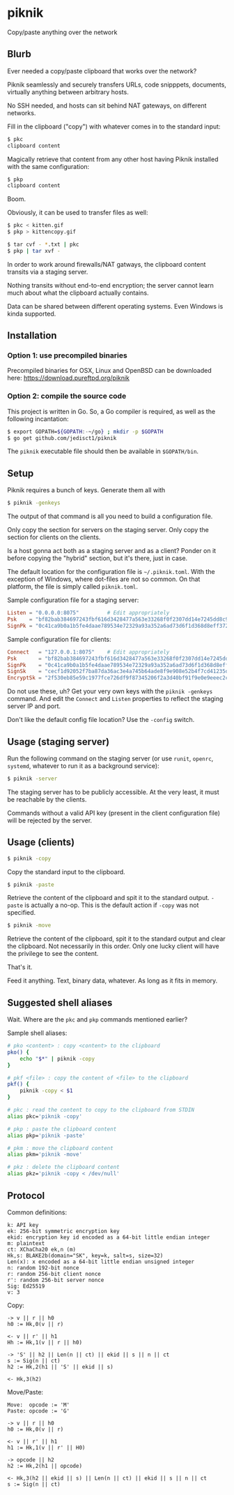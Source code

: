 # piknik
Copy/paste anything over the network

## Blurb
Ever needed a copy/paste clipboard that works over the network?

Piknik seamlessly and securely transfers URLs, code snipppets, documents, virtually anything between arbitrary hosts.

No SSH needed, and hosts can sit behind NAT gateways, on different networks.

Fill in the clipboard ("copy") with whatever comes in to the standard input:

```bash
$ pkc
clipboard content
```

Magically retrieve that content from any other host having Piknik installed with the same configuration:

```bash
$ pkp
clipboard content
```

Boom.

Obviously, it can be used to transfer files as well:

```bash
$ pkc < kitten.gif
$ pkp > kittencopy.gif
```

```bash
$ tar cvf - *.txt | pkc
$ pkp | tar xvf -
```

In order to work around firewalls/NAT gatways, the clipboard content transits via a staging server.

Nothing transits without end-to-end encryption; the server cannot learn much about what the clipboard actually contains.

Data can be shared between different operating systems. Even Windows is kinda supported.

## Installation

### Option 1: use precompiled binaries

Precompiled binaries for OSX, Linux and OpenBSD can be downloaded here:
https://download.pureftpd.org/piknik

### Option 2: compile the source code

This project is written in Go. So, a Go compiler is required, as well as the following incantation:

```bash
$ export GOPATH=${GOPATH:-~/go} ; mkdir -p $GOPATH
$ go get github.com/jedisct1/piknik
```

The `piknik` executable file should then be available in `$GOPATH/bin`.

## Setup

Piknik requires a bunch of keys. Generate them all with

```bash
$ piknik -genkeys
```

The output of that command is all you need to build a configuration file.

Only copy the section for servers on the staging server. Only copy the section for clients on the clients.

Is a host gonna act both as a staging server and as a client? Ponder on it before copying the "hybrid" section, but it's there, just in case.

The default location for the configuration file is `~/.piknik.toml`. With the exception of Windows, where dot-files are not so common. On that platform, the file is simply called `piknik.toml`.

Sample configuration file for a staging server:
```toml
Listen = "0.0.0.0:8075"         # Edit appropriately
Psk    = "bf82bab384697243fbf616d3428477a563e33268f0f2307dd14e7245dd8c995d"
SignPk = "0c41ca9b0a1b5fe4daae789534e72329a93a352a6ad73d6f1d368d8eff37271c"
```

Sample configuration file for clients:
```toml
Connect   = "127.0.0.1:8075"    # Edit appropriately
Psk       = "bf82bab384697243fbf616d3428477a563e33268f0f2307dd14e7245dd8c995d"
SignPk    = "0c41ca9b0a1b5fe4daae789534e72329a93a352a6ad73d6f1d368d8eff37271c"
SignSk    = "cecf1d92052f7ba87da36ac3e4a745b64ade8f9e908e52b4f7cd41235dfe7481"
EncryptSk = "2f530eb85e59c1977fce726df9f87345206f2a3d40bf91f9e0e9eeec2c59a3e4"
```

Do not use these, uh? Get your very own keys with the `piknik -genkeys` command.
And edit the `Connect` and `Listen` properties to reflect the staging server IP and port.

Don't like the default config file location? Use the `-config` switch.

## Usage (staging server)

Run the following command on the staging server (or use `runit`, `openrc`, `systemd`, whatever to run it as a background service):

```bash
$ piknik -server
```

The staging server has to be publicly accessible. At the very least, it must be reachable by the clients.

Commands without a valid API key (present in the client configuration file) will be rejected by the server.

## Usage (clients)

```bash
$ piknik -copy
```

Copy the standard input to the clipboard.

```bash
$ piknik -paste
```

Retrieve the content of the clipboard and spit it to the standard output.
`-paste` is actually a no-op. This is the default action if `-copy` was not specified.

```bash
$ piknik -move
```

Retrieve the content of the clipboard, spit it to the standard output
and clear the clipboard. Not necessarily in this order.
Only one lucky client will have the privilege to see the content.

That's it.

Feed it anything. Text, binary data, whatever. As long as it fits in memory.

## Suggested shell aliases

Wait. Where are the `pkc` and `pkp` commands mentioned earlier?

Sample shell aliases:

```bash
# pko <content> : copy <content> to the clipboard
pko() {
    echo "$*" | piknik -copy
}

# pkf <file> : copy the content of <file> to the clipboard
pkf() {
    piknik -copy < $1
}

# pkc : read the content to copy to the clipboard from STDIN
alias pkc='piknik -copy'

# pkp : paste the clipboard content
alias pkp='piknik -paste'

# pkm : move the clipboard content
alias pkm='piknik -move'

# pkz : delete the clipboard content
alias pkz='piknik -copy < /dev/null'
```

## Protocol

Common definitions:
```
k: API key
ek: 256-bit symmetric encryption key
ekid: encryption key id encoded as a 64-bit little endian integer
m: plaintext
ct: XChaCha20 ek,n (m)
Hk,s: BLAKE2b(domain="SK", key=k, salt=s, size=32)
Len(x): x encoded as a 64-bit little endian unsigned integer
n: random 192-bit nonce
r: random 256-bit client nonce
r': random 256-bit server nonce
Sig: Ed25519
v: 3
```

Copy:
```
-> v || r || h0
h0 := Hk,0(v || r)

<- v || r' || h1
Hh := Hk,1(v || r || h0)

-> 'S' || h2 || Len(n || ct) || ekid || s || n || ct
s := Sig(n || ct)
h2 := Hk,2(h1 || 'S' || ekid || s)

<- Hk,3(h2)
```

Move/Paste:
```
Move:  opcode := 'M'
Paste: opcode := 'G'

-> v || r || h0
h0 := Hk,0(v || r)

<- v || r' || h1
h1 := Hk,1(v || r' || H0)

-> opcode || h2
h2 := Hk,2(h1 || opcode)

<- Hk,3(h2 || ekid || s) || Len(n || ct) || ekid || s || n || ct
s := Sig(n || ct)
```
